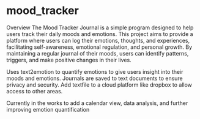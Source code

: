 # mood_tracker
Overview
The Mood Tracker Journal is a simple program designed to help users track their daily moods and emotions. 
This project aims to provide a platform where users can log their emotions, thoughts, and experiences, facilitating self-awareness, emotional regulation, and personal growth. 
By maintaining a regular journal of their moods, users can identify patterns, triggers, and make positive changes in their lives.

Uses text2emotion to quantify emotions to give users insight into their moods and emotions. 
Journals are saved to text documents to ensure privacy and security. Add textfile to a cloud platform like dropbox to allow access to other areas. 

Currently in the works to add a calendar view, data analysis, and further improving emotion quantification

